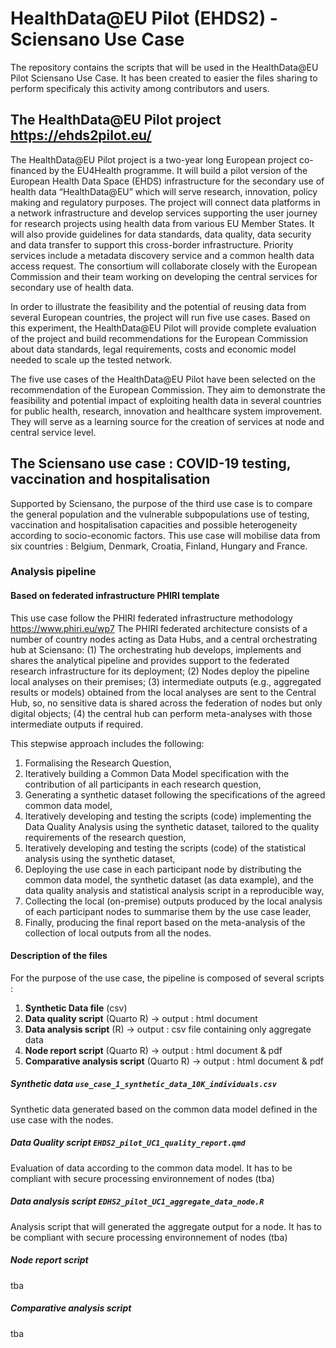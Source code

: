 # HealthData@EU Pilot (EHDS2) - Sciensano Use Case
The repository contains the scripts that will be used in the HealthData@EU Pilot Sciensano Use Case.
It has been created to easier the files sharing to perform specificaly this activity among contributors and users.

## The HealthData@EU Pilot project https://ehds2pilot.eu/

The HealthData@EU Pilot project is a two-year long European project co-financed by the EU4Health programme. 
It will build a pilot version of the European Health Data Space (EHDS) infrastructure for the secondary use of health data “HealthData@EU” which will serve research, innovation, policy making and regulatory purposes. 
The project will connect data platforms in a network infrastructure and develop services supporting the user journey for research projects using health data from various EU Member States. 
It will also provide guidelines for data standards, data quality, data security and data transfer to support this cross-border infrastructure. 
Priority services include a metadata discovery service and a common health data access request. 
The consortium will collaborate closely with the European Commission and their team working on developing the central services for secondary use of health data. 

In order to illustrate the feasibility and the potential of reusing data from several European countries, the project will run five use cases. 
Based on this experiment, the HealthData@EU Pilot will provide complete evaluation of the project and build recommendations for the European Commission about data standards, legal requirements, costs and economic model needed to scale up the tested network.

The five use cases of the HealthData@EU Pilot have been selected on the recommendation of the European Commission. They aim to demonstrate the feasibility and potential impact of exploiting health data in several countries for public health, research, innovation and healthcare system improvement. 
They will serve as a learning source for the creation of services at node and central service level.

## The Sciensano use case : COVID-19 testing, vaccination and hospitalisation

Supported by Sciensano, the purpose of the third use case is to compare the general population and the vulnerable subpopulations use of testing, vaccination and hospitalisation capacities and possible heterogeneity according to socio-economic factors. 
This use case will mobilise data from six countries : Belgium, Denmark, Croatia, Finland, Hungary and France.

### Analysis pipeline
#### Based on federated infrastructure PHIRI template
This use case follow the PHIRI federated infrastructure methodology https://www.phiri.eu/wp7 
The PHIRI federated architecture consists of
a number of country nodes
acting as Data Hubs, and a central
orchestrating hub at Sciensano: (1) The
orchestrating hub develops, implements and
shares the analytical pipeline and provides
support to the federated research
infrastructure for its deployment; (2) Nodes
deploy the pipeline local analyses on their
premises; (3) intermediate outputs (e.g.,
aggregated results or models) obtained from the local analyses are sent to the Central Hub, so, no
sensitive data is shared across the federation of nodes but only digital objects; (4) the central hub
can perform meta-analyses with those intermediate outputs if required.

This stepwise approach includes the following:
1. Formalising the Research Question,
2. Iteratively building a Common Data Model specification with the contribution of all participants in each research question,
3. Generating a synthetic dataset following the specifications of the agreed common data model,
4. Iteratively developing and testing the scripts (code) implementing the Data Quality Analysis using the synthetic dataset, tailored to the quality requirements of the research question,
5. Iteratively developing and testing the scripts (code) of the statistical analysis using the synthetic dataset,
6. Deploying the use case in each participant node by distributing the common data model, the synthetic dataset (as data example), and the data quality analysis and statistical analysis script in a reproducible way,
7. Collecting the local (on-premise) outputs produced by the local analysis of each participant nodes to summarise them by the use case leader,
8. Finally, producing the final report based on the meta-analysis of the collection of local outputs from all the nodes.

#### Description of the files
For the purpose of the use case, the pipeline is composed of several scripts : 
1. **Synthetic Data file** (csv)
2. **Data quality script** (Quarto R) -> output : html document
3. **Data analysis script** (R) -> output : csv file containing only aggregate data
4. **Node report script** (Quarto R) -> output : html document & pdf
5. **Comparative analysis script** (Quarto R) -> output : html document & pdf

##### Synthetic data ```use_case_1_synthetic_data_10K_individuals.csv```
Synthetic data generated based on the common data model defined in the use case with the nodes.

##### Data Quality script ```EHDS2_pilot_UC1_quality_report.qmd```
Evaluation of data according to the common data model.
It has to be compliant with secure processing environnement of nodes (tba)

##### Data analysis script ```EDHS2_pilot_UC1_aggregate_data_node.R```
Analysis script that will generated the aggregate output for a node.
It has to be compliant with secure processing environnement of nodes (tba)

##### Node report script
tba

##### Comparative analysis script
tba
